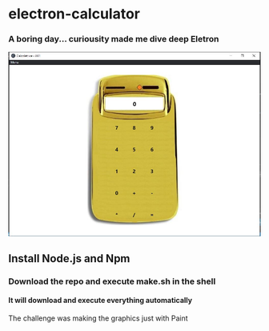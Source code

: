# electron-calculator
<h3>A boring day... curiousity made me dive deep Eletron</h3>
<img src="calc.JPG" />
<h2>Install Node.js and Npm</h2>
<h3>Download the repo and execute make.sh in the shell</h3>
<h4>It will download and execute everything automatically</h4>
<p>The challenge was making the graphics just with Paint</p>
